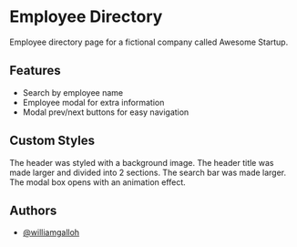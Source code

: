 # Employee Directory
Employee directory page for a fictional company called Awesome Startup.

## Features

- Search by employee name
- Employee modal for extra information
- Modal prev/next buttons for easy navigation

## Custom Styles

The header was styled with a background image. The header title was made larger and divided into 2 sections. The search bar was made larger. The modal box opens with an animation effect.

## Authors

- [@williamgalloh](https://github.com/williamgalloh)